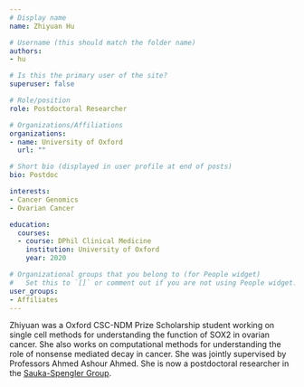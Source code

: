 ```yaml
---
# Display name
name: Zhiyuan Hu

# Username (this should match the folder name)
authors:
- hu

# Is this the primary user of the site?
superuser: false

# Role/position
role: Postdoctoral Researcher

# Organizations/Affiliations
organizations:
- name: University of Oxford
  url: ""

# Short bio (displayed in user profile at end of posts)
bio: Postdoc

interests:
- Cancer Genomics
- Ovarian Cancer

education:
  courses:
  - course: DPhil Clinical Medicine
    institution: University of Oxford
    year: 2020

# Organizational groups that you belong to (for People widget)
#   Set this to `[]` or comment out if you are not using People widget.
user_groups:
- Affiliates
---
```


Zhiyuan was a Oxford CSC-NDM Prize Scholarship student working on single cell methods for understanding the function of SOX2 in ovarian cancer. She also works on computational methods for understanding the role of nonsense mediated decay in cancer. She was jointly supervised by Professors Ahmed Ashour Ahmed. She is now a postdoctoral researcher in the [Sauka-Spengler Group](https://www.imm.ox.ac.uk/research/research-groups/sauka-spengler-group-gene-regulatory-networks-in-development-and-disease).
